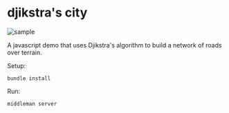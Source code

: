 djikstra's city
====

![sample](https://raw.github.com/bwiklund/djikstra/master/source/images/sample.png)

A javascript demo that uses Djikstra's algorithm to build a network of roads over terrain.

Setup:
```
bundle install
```

Run:
```
middleman server
```